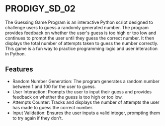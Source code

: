 # PRODIGY_SD_02
The Guessing Game Program is an interactive Python script designed to challenge users to guess a randomly generated number. The program provides feedback on whether the user's guess is too high or too low and continues to prompt the user until they guess the correct number. It then displays the total number of attempts taken to guess the number correctly. This game is a fun way to practice programming logic and user interaction in Python.

## Features
- Random Number Generation: The program generates a random number between 1 and 100 for the user to guess.
- User Interaction: Prompts the user to input their guess and provides feedback on whether the guess is too high or too low.
- Attempts Counter: Tracks and displays the number of attempts the user has made to guess the correct number.
- Input Validation: Ensures the user inputs a valid integer, prompting them to try again if they don't.

